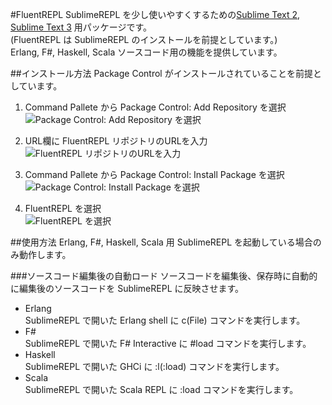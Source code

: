 #FluentREPL
SublimeREPL を少し使いやすくするための[Sublime Text 2](http://www.sublimetext.com/2 "Sublime Text 2"), [Sublime Text 3](http://www.sublimetext.com/3 "Sublime Text 3") 用パッケージです。  
(FluentREPL は SublimeREPL のインストールを前提としています。)  
Erlang, F#, Haskell, Scala ソースコード用の機能を提供しています。  

##インストール方法
Package Control がインストールされていることを前提としています。  

1. Command Pallete から Package Control: Add Repository を選択  
![Package Control: Add Repository を選択](http://www.zaneli.com/img/FluentREPL/installation_instruction1.png "Package Control: Add Repository を選択")

2. URL欄に FluentREPL リポジトリのURLを入力  
![FluentREPL リポジトリのURLを入力](http://www.zaneli.com/img/FluentREPL/installation_instruction2.png "FluentREPL リポジトリのURLを入力")

3. Command Pallete から Package Control: Install Package を選択  
![Package Control: Install Package を選択](http://www.zaneli.com/img/FluentREPL/installation_instruction3.png "Package Control: Install Package を選択")

4. FluentREPL を選択  
![FluentREPL を選択](http://www.zaneli.com/img/FluentREPL/installation_instruction4.png "FluentREPL を選択")

##使用方法
Erlang, F#, Haskell, Scala 用 SublimeREPL を起動している場合のみ動作します。  

###ソースコード編集後の自動ロード
ソースコードを編集後、保存時に自動的に編集後のソースコードを SublimeREPL に反映させます。
+ Erlang  
SublimeREPL で開いた Erlang shell に c(File) コマンドを実行します。
+ F#  
SublimeREPL で開いた F# Interactive に #load コマンドを実行します。
+ Haskell  
SublimeREPL で開いた GHCi に :l(:load) コマンドを実行します。
+ Scala  
SublimeREPL で開いた Scala REPL に :load コマンドを実行します。
